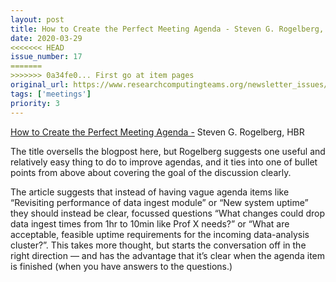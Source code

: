 ```yaml
---
layout: post
title: How to Create the Perfect Meeting Agenda - Steven G. Rogelberg, HBR
date: 2020-03-29
<<<<<<< HEAD
issue_number: 17
=======
>>>>>>> 0a34fe0... First go at item pages
original_url: https://www.researchcomputingteams.org/newsletter_issues/0017
tags: ['meetings']
priority: 3
---
```


<!-- markdownlint-disable MD033 -->
<!-- markdownlint-disable MD041 -->
<!-- markdownlint-disable MD049 -->

[How to Create the Perfect Meeting Agenda -](https://hbr.org/2020/02/how-to-create-the-perfect-meeting-agenda) Steven G. Rogelberg, HBR

The title oversells the blogpost here, but Rogelberg suggests one useful and relatively easy thing to do to improve agendas, and it ties into one of bullet points from above about covering the goal of the discussion clearly.

The article suggests that instead of having vague agenda items like “Revisiting performance of data ingest module” or “New system uptime” they should instead be clear, focussed questions “What changes could drop data ingest times from 1hr to 10min like Prof X needs?” or “What are acceptable, feasible uptime requirements for the incoming data-analysis cluster?”.  This takes more thought, but starts the conversation off in the right direction — and has the advantage that it’s clear when the agenda item is finished (when you have answers to the questions.)

